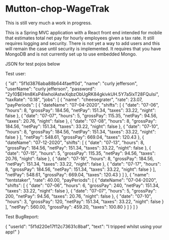 # Mutton-chop-WageTrak
 
This is still very much a work in progress.

This is a Spring MVC application with a React front end intended for mobile that estimates total net pay for hourly employees given a tax rate.  It still requires logging and security.  There is not yet a way to add users and this will remain the case until security is implemented.  It requires that you have MongoDB and is not currently set up to use embedded Mongo.

JSON for test pojos below

Test user:

{
  "id": "5f1d3876aba88b644faeff0d",
  "name": "curly jefferson",
  "userName": "curly jefferson",
  "password": "$2y$10$EHm8KsP4lwholAstwXqbzObUgRK84gkivkUH.5Y7a5lxT28FQuIsi",
  "taxRate": "0.18",
  "jobs": [
    {
      "name": "cheesegrater",
      "rate": 23.07,
      "payPeriods": [
            {
              "dateName": "07-04-2020",
              "shifts": [
                  {
                    "date": "07-06",
                    "hours": 8,
                    "grossPay": 184.56,
                    "netPay": 151.34,
                    "taxes": 33.22,
                    "night": false
                  },
                  {
                    "date": "07-07",
                    "hours": 5,
                    "grossPay": 115.35,
                    "netPay": 94.56,
                    "taxes": 20.76,
                    "night": false
                  },
                  {
                    "date": "07-08",
                    "hours": 8,
                    "grossPay": 184.56,
                    "netPay": 151.34,
                    "taxes": 33.22,
                    "night": false
                  },
                  {
                    "date": "07-10",
                    "hours": 8,
                    "grossPay": 184.56,
                    "netPay": 151.34,
                    "taxes": 33.22,
                    "night": false
                  }
              ],
              "netPay": 548.61,
              "grossPay": 669.04,
              "taxes": 120.43
            },
            {
              "dateName": "07-12-2020",
              "shifts": [
                  {
                    "date": "07-13",
                    "hours": 8,
                    "grossPay": 184.56,
                    "netPay": 151.34,
                    "taxes": 33.22,
                    "night": false
                  },
                  {
                    "date": "07-15",
                    "hours": 5,
                    "grossPay": 115.35,
                    "netPay": 94.56,
                    "taxes": 20.76,
                    "night": false
                  },
                  {
                    "date": "07-16",
                    "hours": 8,
                    "grossPay": 184.56,
                    "netPay": 151.34,
                    "taxes": 33.22,
                    "night": false
                  },
                  {
                    "date": "07-17",
                    "hours": 8,
                    "grossPay": 184.56,
                    "netPay": 151.34,
                    "taxes": 33.22,
                    "night": false
                  }
              ],
              "netPay": 548.61,
              "grossPay": 669.04,
              "taxes": 120.43
            }
      ]
    },
    {
      "name": "tentstaker",
      "rate": 40.00,
      "payPeriods": [
            {
              "dateName": "07-04-2020",
              "shifts": [
                  {
                    "date": "07-06",
                    "hours": 6,
                    "grossPay": 240,
                    "netPay": 151.34,
                    "taxes": 33.22,
                    "night": false
                  },
                  {
                    "date": "07-07",
                    "hours": 5,
                    "grossPay": 200,
                    "netPay": 94.56,
                    "taxes": 20.76,
                    "night": false
                  },
                  {
                    "date": "07-10",
                    "hours": 3,
                    "grossPay": 120,
                    "netPay": 151.34,
                    "taxes": 33.22,
                    "night": false
                  }
              ],
              "netPay": 560.00,
              "grossPay": 459.20,
              "taxes": 100.80
            }
      ]
    }
    ]
}

Test BugReport:

{
  "userId": "5f1d220e17f12c73631c8baf",
  "text": "I tripped whilst using your app!"
}
